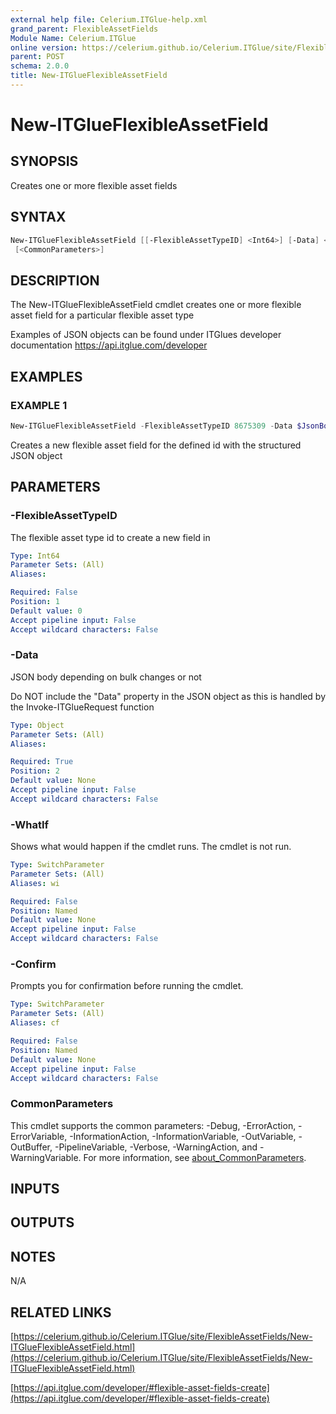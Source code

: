 ```yaml
---
external help file: Celerium.ITGlue-help.xml
grand_parent: FlexibleAssetFields
Module Name: Celerium.ITGlue
online version: https://celerium.github.io/Celerium.ITGlue/site/FlexibleAssetFields/New-ITGlueFlexibleAssetField.html
parent: POST
schema: 2.0.0
title: New-ITGlueFlexibleAssetField
---
```


# New-ITGlueFlexibleAssetField

## SYNOPSIS
Creates one or more flexible asset fields

## SYNTAX

```powershell
New-ITGlueFlexibleAssetField [[-FlexibleAssetTypeID] <Int64>] [-Data] <Object> [-WhatIf] [-Confirm]
 [<CommonParameters>]
```

## DESCRIPTION
The New-ITGlueFlexibleAssetField cmdlet creates one or more
flexible asset field for a particular flexible asset type

Examples of JSON objects can be found under ITGlues developer documentation
    https://api.itglue.com/developer

## EXAMPLES

### EXAMPLE 1
```powershell
New-ITGlueFlexibleAssetField -FlexibleAssetTypeID 8675309 -Data $JsonBody
```

Creates a new flexible asset field for the defined id with the structured
JSON object

## PARAMETERS

### -FlexibleAssetTypeID
The flexible asset type id to create a new field in

```yaml
Type: Int64
Parameter Sets: (All)
Aliases:

Required: False
Position: 1
Default value: 0
Accept pipeline input: False
Accept wildcard characters: False
```

### -Data
JSON body depending on bulk changes or not

Do NOT include the "Data" property in the JSON object as this is handled
by the Invoke-ITGlueRequest function

```yaml
Type: Object
Parameter Sets: (All)
Aliases:

Required: True
Position: 2
Default value: None
Accept pipeline input: False
Accept wildcard characters: False
```

### -WhatIf
Shows what would happen if the cmdlet runs.
The cmdlet is not run.

```yaml
Type: SwitchParameter
Parameter Sets: (All)
Aliases: wi

Required: False
Position: Named
Default value: None
Accept pipeline input: False
Accept wildcard characters: False
```

### -Confirm
Prompts you for confirmation before running the cmdlet.

```yaml
Type: SwitchParameter
Parameter Sets: (All)
Aliases: cf

Required: False
Position: Named
Default value: None
Accept pipeline input: False
Accept wildcard characters: False
```

### CommonParameters
This cmdlet supports the common parameters: -Debug, -ErrorAction, -ErrorVariable, -InformationAction, -InformationVariable, -OutVariable, -OutBuffer, -PipelineVariable, -Verbose, -WarningAction, and -WarningVariable. For more information, see [about_CommonParameters](http://go.microsoft.com/fwlink/?LinkID=113216).

## INPUTS

## OUTPUTS

## NOTES
N/A

## RELATED LINKS

[https://celerium.github.io/Celerium.ITGlue/site/FlexibleAssetFields/New-ITGlueFlexibleAssetField.html](https://celerium.github.io/Celerium.ITGlue/site/FlexibleAssetFields/New-ITGlueFlexibleAssetField.html)

[https://api.itglue.com/developer/#flexible-asset-fields-create](https://api.itglue.com/developer/#flexible-asset-fields-create)

